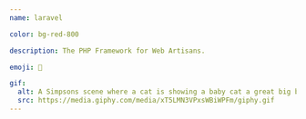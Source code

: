 ```yaml
---
name: laravel

color: bg-red-800

description: The PHP Framework for Web Artisans.

emoji: 🐛

gif:
  alt: A Simpsons scene where a cat is showing a baby cat a great big ball of yarn.
  src: https://media.giphy.com/media/xT5LMN3VPxsWBiWPFm/giphy.gif
---
```

